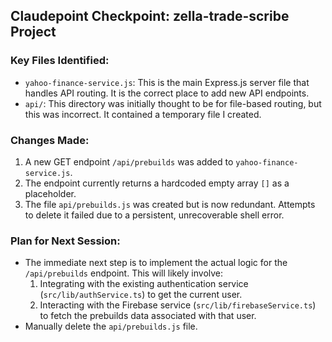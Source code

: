 ## Claudepoint Checkpoint: zella-trade-scribe Project

### Key Files Identified:
- `yahoo-finance-service.js`: This is the main Express.js server file that handles API routing. It is the correct place to add new API endpoints.
- `api/`: This directory was initially thought to be for file-based routing, but this was incorrect. It contained a temporary file I created.

### Changes Made:
1.  A new GET endpoint `/api/prebuilds` was added to `yahoo-finance-service.js`.
2.  The endpoint currently returns a hardcoded empty array `[]` as a placeholder.
3.  The file `api/prebuilds.js` was created but is now redundant. Attempts to delete it failed due to a persistent, unrecoverable shell error.

### Plan for Next Session:
- The immediate next step is to implement the actual logic for the `/api/prebuilds` endpoint. This will likely involve:
    1.  Integrating with the existing authentication service (`src/lib/authService.ts`) to get the current user.
    2.  Interacting with the Firebase service (`src/lib/firebaseService.ts`) to fetch the prebuilds data associated with that user.
- Manually delete the `api/prebuilds.js` file.